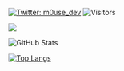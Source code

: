 [![Twitter: m0use_dev](https://img.shields.io/twitter/follow/m0use_dev?style=social)](https://twitter.com/m0use_dev)
![Visitors](https://visitor-badge.glitch.me/badge?page_id=m0use-dev&left_color=gray&right_color=blue)

![](https://github-profile-summary-cards.vercel.app/api/cards/profile-details?username=m0use-dev&theme=vue)

![GitHub Stats](https://github-readme-stats.vercel.app/api?username=m0use-dev&show_icons=true)

[![Top Langs](https://github-readme-stats.vercel.app/api/top-langs/?username=m0use-dev&layout=compact&langs_count=6)](https://github.com/anuraghazra/github-readme-stats)
